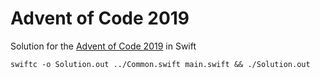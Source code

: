 # Advent of Code 2019

Solution for the [Advent of Code 2019](https://adventofcode.com/2019) in Swift

```
swiftc -o Solution.out ../Common.swift main.swift && ./Solution.out
```
